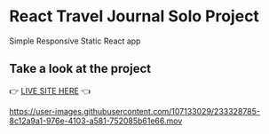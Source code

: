 # React Travel Journal Solo Project
Simple Responsive Static React app 

## Take a look at the project

👉 [LIVE SITE HERE](https://terka-codes.github.io/React-Travel-Journal/) 👈

https://user-images.githubusercontent.com/107133029/233328785-8c12a9a1-976e-4103-a581-752085b61e66.mov
